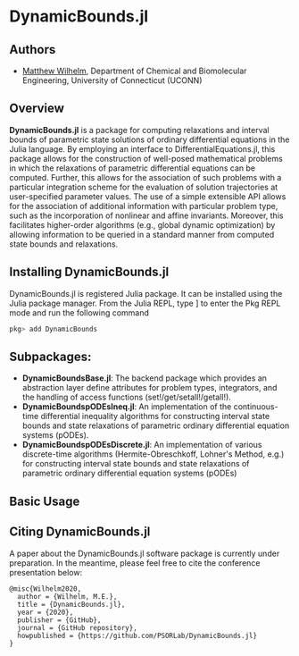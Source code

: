 # **DynamicBounds.jl**

## Authors
- [Matthew Wilhelm](https://psor.uconn.edu/person/matthew-wilhelm/), Department of Chemical and Biomolecular Engineering,  University of Connecticut (UCONN)

## Overview
**DynamicBounds.jl** is a package for computing relaxations and interval bounds of parametric state solutions of ordinary differential equations in the Julia language. By employing an interface to DifferentialEquations.jl, this package allows for the construction of well-posed mathematical problems in which the relaxations of parametric differential equations can be computed. Further, this allows for the association of such problems with a particular integration scheme for the evaluation of solution trajectories at user-specified parameter values. The use of a simple extensible API allows for the association of additional information with particular problem type, such as the incorporation of nonlinear and affine invariants. Moreover, this facilitates higher-order algorithms (e.g., global dynamic optimization) by allowing information to be queried in a standard manner from computed state bounds and relaxations.

## Installing DynamicBounds.jl
DynamicBounds.jl is registered Julia package. It can be installed using the Julia package manager.
From the Julia REPL, type ] to enter the Pkg REPL mode and run the following command

```julia
pkg> add DynamicBounds
```

## Subpackages:
- **DynamicBoundsBase.jl**: The backend package which provides an abstraction layer define attributes for problem types, integrators, and the handling of access functions (set!/get/setall!/getall!).
- **DynamicBoundspODEsIneq.jl**: An implementation of the continuous-time differential inequality algorithms for constructing interval state bounds and state relaxations of parametric ordinary differential equation systems (pODEs).
- **DynamicBoundspODEsDiscrete.jl**: An implementation of various discrete-time algorithms (Hermite-Obreschkoff, Lohner's Method, e.g.) for constructing interval state bounds and state relaxations of parametric ordinary differential equation systems (pODEs)

## Basic Usage


## Citing DynamicBounds.jl

A paper about the DynamicBounds.jl software package is currently under preparation. In the
meantime, please feel free to cite the conference presentation below:

```
@misc{Wilhelm2020,
  author = {Wilhelm, M.E.},
  title = {DynamicBounds.jl},
  year = {2020},
  publisher = {GitHub},
  journal = {GitHub repository},
  howpublished = {https://github.com/PSORLab/DynamicBounds.jl}
}
```
